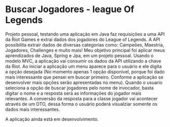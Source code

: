 # Buscar Jogadores - league Of Legends 

Projeto pessoal,  testando uma aplicação em Java faz requisições a uma API da Riot Games e extrai dados dos jogadores do League of Legends.
A API possibilita extrair dados de diversas categorias como: Campeões, Maestria, Jogadores, Challenges e  muito  mais! 
Meu objetivo principal foi aplicar meus aprendizados de Java, Spring e Jpa, em um projeto pessoal. Usando o modelo MVC, a aplicação vai consumir os dados da API utilizando a chave da Riot. 
Ao iniciar a aplicação um menu aparece para o usuário e ele digita a opção  desejada (No momento apenas 1 opção disponivel, porque foi dado mais interessante que pensei em buscar primeiro. Conforme a aplicação se desenvolver mais opções serão apresentadas no menu).
Quando o usuario seleciona a opção de buscar jogadores pelo nome de invocador, basta digitar o nome e a resposta será as informações do jogador mais relevantes. 
A conversão da resposta para a classe jogador vai acontecer através de um DTO, dessa forma o usuário poderá visualziar somente os dados mais interessantes.

A aplicação ainda está em desenvolvimento. 
